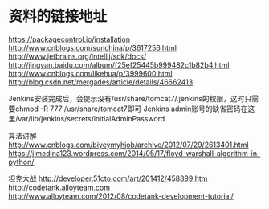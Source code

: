 # 资料的链接地址

https://packagecontrol.io/installation  
http://www.cnblogs.com/sunchina/p/3617256.html  
http://www.jetbrains.org/intellij/sdk/docs/  
http://jingyan.baidu.com/album/f25ef25445b999482c1b82b4.html  
http://www.cnblogs.com/likehua/p/3999600.html  
http://blog.csdn.net/mergades/article/details/46662413  

Jenkins安装完成后，会提示没有/usr/share/tomcat7/.jenkins的权限，这时只需要chmod -R 777 /usr/share/tomcat7即可
Jenkins admin账号的缺省密码在这里/var/lib/jenkins/secrets/initialAdminPassword

算法讲解
http://www.cnblogs.com/biyeymyhjob/archive/2012/07/29/2613401.html
https://jlmedina123.wordpress.com/2014/05/17/floyd-warshall-algorithm-in-python/

坦克大战
http://developer.51cto.com/art/201412/458899.htm
http://codetank.alloyteam.com
http://www.alloyteam.com/2012/08/codetank-development-tutorial/
